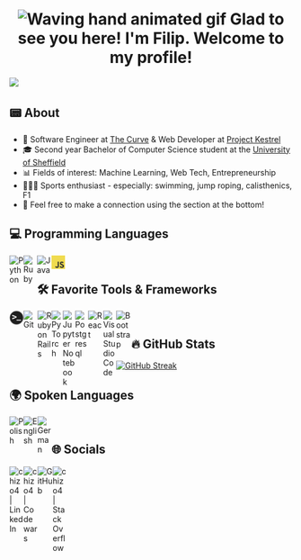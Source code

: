 <h1 align="center">
  <img src="https://raw.githubusercontent.com/nixin72/nixin72/master/wave.gif" 
   alt="Waving hand animated gif"
   height="45"
   width="45" />
  Glad to see you here! I'm Filip. Welcome to my profile!
</h1>

[![](https://visitcount.itsvg.in/api?id=chizo4&label=Profile%20Views&color=0&icon=1&pretty=false)](https://visitcount.itsvg.in)

## 📟 About
- 🎯 Software Engineer at [The Curve](https://thecurve.io/) & Web Developer at [Project Kestrel](https://www.linkedin.com/company/project-kestrel/mycompany/)
- 🎓 Second year Bachelor of Computer Science student at the [University of Sheffield](https://www.sheffield.ac.uk/)
- 📊 Fields of interest: Machine Learning, Web Tech, Entrepreneurship
- 🏊🏼‍♂️ Sports enthusiast - especially: swimming, jump roping, calisthenics, F1
- 🚀 Feel free to make a connection using the section at the bottom!

## 💻 Programming Languages
[<img align="left" alt="Python" width="25px" src="https://cdn.picpng.com/logo/language-logo-python-44976.png" />][python]
[<img align="left" alt="Ruby" width="24px" src="https://upload.wikimedia.org/wikipedia/commons/thumb/7/73/Ruby_logo.svg/1200px-Ruby_logo.svg.png" />][ruby]
[<img align="left" alt="Java" width="26px" src="https://cdn4.iconfinder.com/data/icons/logos-and-brands/512/181_Java_logo_logos-512.png" />][java]
[<img align="left" alt="JavaScript" width="24px" src="https://raw.githubusercontent.com/github/explore/80688e429a7d4ef2fca1e82350fe8e3517d3494d/topics/javascript/javascript.png" />][javascript]

<br/>

## 🛠️ Favorite Tools & Frameworks
[<img align="left" alt="Terminal" width="25px" src="https://raw.githubusercontent.com/github/explore/80688e429a7d4ef2fca1e82350fe8e3517d3494d/topics/terminal/terminal.png" />][terminal]
[<img align="left" alt="Git" width="25px" src="https://git-scm.com/images/logos/downloads/Git-Icon-1788C.png" />][git]
[<img align="left" alt="Ruby on Rails" width="25px" src="https://www.spaceo.ca/wp-content/uploads/2020/12/startup_log.svg" />][ruby_on_rails]
[<img align="left" alt="PyTorch" width="20px" src="https://upload.wikimedia.org/wikipedia/commons/thumb/1/10/PyTorch_logo_icon.svg/640px-PyTorch_logo_icon.svg.png" />][pytorch]
[<img align="left" alt="Jupyter Notebook" width="22px" src="https://upload.wikimedia.org/wikipedia/commons/thumb/3/38/Jupyter_logo.svg/1200px-Jupyter_logo.svg.png" />][jupyter]
[<img align="left" alt="Postgresql" width="23px" src="https://upload.wikimedia.org/wikipedia/commons/thumb/2/29/Postgresql_elephant.svg/1985px-Postgresql_elephant.svg.png" />][postgre]
[<img align="left" alt="React" width="27px" src="https://upload.wikimedia.org/wikipedia/commons/thumb/a/a7/React-icon.svg/2300px-React-icon.svg.png" />][react]
[<img align="left" alt="Visual Studio Code" width="23px" src="https://upload.wikimedia.org/wikipedia/commons/thumb/9/9a/Visual_Studio_Code_1.35_icon.svg/2048px-Visual_Studio_Code_1.35_icon.svg.png" />][vs]
[<img align="left" alt="Bootstrap" width="27px" src="https://upload.wikimedia.org/wikipedia/commons/thumb/b/b2/Bootstrap_logo.svg/1280px-Bootstrap_logo.svg.png" />][bootstrap]

<br/>

## 🔥 GitHub Stats
[![GitHub Streak](http://github-readme-streak-stats.herokuapp.com?user=chizo4&theme=dark&background=000000)](https://git.io/streak-stats)

## 🌍 Spoken Languages
<img align="left" alt="Polish" width="25px" src="https://cdn-icons-png.flaticon.com/512/197/197529.png" />
<img align="left" alt="English" width="25px" src="https://cdn-icons-png.flaticon.com/512/197/197374.png" />
<img align="left" alt="German" width="25px" src="https://cdn-icons-png.flaticon.com/512/197/197571.png" />

<br/>

## 🌐 Socials
[<img align="left" alt="chizo4 | LinkedIn" width="25px" src="https://cdn-icons-png.flaticon.com/512/174/174857.png" />][linkedin]
[<img align="left" alt="chizo4 | Codewars" width="25px" src="https://docs.codewars.com/logo.svg" />][codewars]
[<img align="left" alt="GitHub" width="27px" src="https://github.githubassets.com/images/modules/logos_page/Octocat.png" />][github]
[<img align="left" alt="chizo4 | StackOverflow" width="25px" src="https://upload.wikimedia.org/wikipedia/commons/thumb/e/ef/Stack_Overflow_icon.svg/768px-Stack_Overflow_icon.svg.png" />][stackoverflow]

<!--LINKS-->
[python]: https://www.python.org/about/
[ruby]: https://www.ruby-lang.org/en/about/
[java]: https://www.java.com/en/download/help/whatis_java.html
[javascript]: https://developer.mozilla.org/en-US/docs/Web/JavaScript

[vs]: https://code.visualstudio.com/docs/editor/whyvscode
[terminal]: https://www.linuxjournal.com/content/linux-command-line-interface-introduction-guide
[git]: https://git-scm.com/about
[ruby_on_rails]: https://rubyonrails.org/
[react]: https://reactjs.org/
[pytorch]: https://pytorch.org/
[jupyter]: https://jupyter.org/
[bootstrap]: https://getbootstrap.com/docs/4.1/about/overview/
[postgre]: https://www.postgresql.org/

[linkedin]: https://www.linkedin.com/in/filip-cierkosz/
[github]: https://github.com/chizo4
[stackoverflow]: https://stackoverflow.com/users/16192228/chizo4
[codewars]: https://www.codewars.com/users/chizo4
